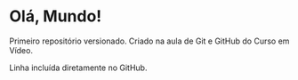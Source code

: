 # Olá, Mundo!
 Primeiro repositório versionado. Criado na aula de Git e GitHub do Curso em Vídeo.
 
 Linha incluída diretamente no GitHub.
